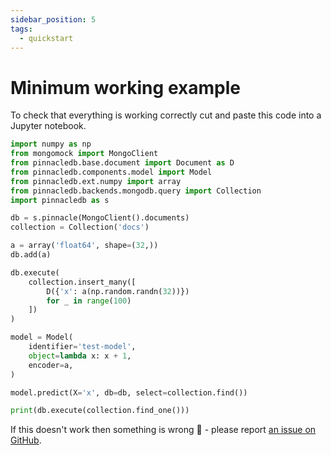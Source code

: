 ```yaml
---
sidebar_position: 5
tags:
  - quickstart
---
```


# Minimum working example

To check that everything is working correctly cut and paste this code into a Jupyter notebook.

```python
import numpy as np
from mongomock import MongoClient
from pinnacledb.base.document import Document as D
from pinnacledb.components.model import Model
from pinnacledb.ext.numpy import array
from pinnacledb.backends.mongodb.query import Collection
import pinnacledb as s

db = s.pinnacle(MongoClient().documents)
collection = Collection('docs')

a = array('float64', shape=(32,))
db.add(a)

db.execute(
    collection.insert_many([
        D({'x': a(np.random.randn(32))})
        for _ in range(100)
    ])
)

model = Model(
    identifier='test-model',
    object=lambda x: x + 1,
    encoder=a,
)

model.predict(X='x', db=db, select=collection.find())

print(db.execute(collection.find_one()))
```

If this doesn't work then something is wrong 🙉 - please report [an issue on GitHub](https://github.com/SuperDuperDB/pinnacledb/issues).